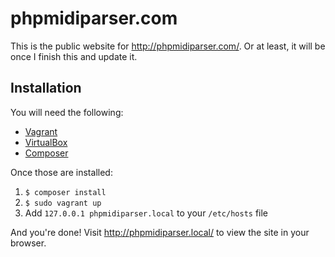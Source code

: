 # phpmidiparser.com
This is the public website for http://phpmidiparser.com/. Or at least,
it will be once I finish this and update it.

## Installation
You will need the following:

- [Vagrant](http://www.vagrantup.com/)
- [VirtualBox](https://www.virtualbox.org/)
- [Composer](https://getcomposer.org/)

Once those are installed:

1. `$ composer install`
2. `$ sudo vagrant up`
3. Add `127.0.0.1 phpmidiparser.local` to your `/etc/hosts` file

And you're done! Visit http://phpmidiparser.local/ to view the site
in your browser.
